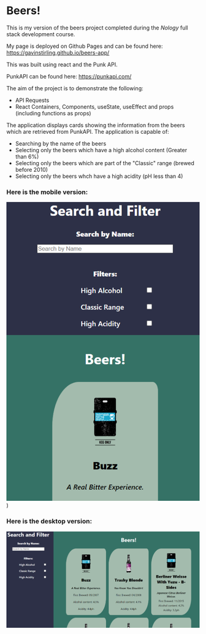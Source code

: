 # Beers!

This is my version of the beers project completed during the _Nology_ full stack development course.

My page is deployed on Github Pages and can be found here: https://gavinstirling.github.io/beers-app/

This was built using react and the Punk API.

PunkAPI can be found here: https://punkapi.com/

The aim of the project is to demonstrate the following:

-   API Requests
-   React Containers, Components, useState, useEffect and props (including functions as props)

The application displays cards showing the information from the beers which are retrieved from PunkAPI. The application is capable of:

-   Searching by the name of the beers
-   Selecting only the beers which have a high alcohol content (Greater than 6%)
-   Selecting only the beers which are part of the "Classic" range (brewed before 2010)
-   Selecting only the beers whch have a high acidity (pH less than 4)

### Here is the mobile version:

![Beers! Mobile Version](./public/mobile-preview.png))

### Here is the desktop version:

![Beers! Desktop Version](./public/desktop-preview.png)
